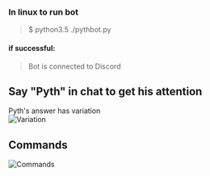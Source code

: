 ### In linux to run bot
> $ python3.5 ./pythbot.py  
#### if successful:  
> Bot is connected to Discord
###
## Say "Pyth" in chat to get his attention
Pyth's answer has variation  
![Variation](https://raw.githubusercontent.com/ludzero/pythbot1/master/vary.PNG)
## Commands
![Commands](https://raw.githubusercontent.com/ludzero/pythbot1/master/pythcommands.PNG)
